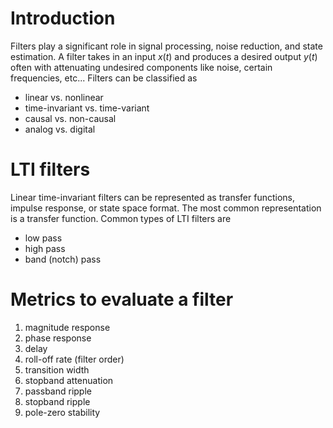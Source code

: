 # Introduction
Filters play a significant role in signal processing, noise reduction, and state estimation. A filter takes in an input $x(t)$ and produces a desired output $y(t)$ often with attenuating undesired components like noise, certain frequencies, etc... Filters can be classified as
- linear vs. nonlinear
- time-invariant vs. time-variant
- causal vs. non-causal
- analog vs. digital

# LTI filters
Linear time-invariant filters can be represented as transfer functions, impulse response, or state space format. The most common representation is a transfer function.
Common types of LTI filters are
- low pass
- high pass
- band (notch) pass

# Metrics to evaluate a filter
1. magnitude response
2. phase response
3. delay
4. roll-off rate (filter order)
5. transition width
6. stopband attenuation
7. passband ripple
8. stopband ripple
9. pole-zero stability  
